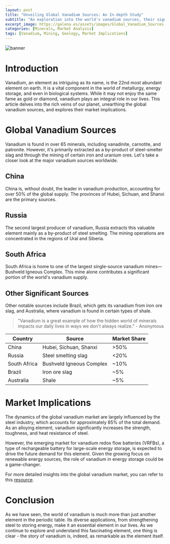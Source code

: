 ```yaml
---
layout: post
title: "Unveiling Global Vanadium Sources: An In-depth Study"
subtitle: "An exploration into the world's vanadium sources, their significance, and market implications."
excerpt_image: https://galena.es/assets/images/Global_Vanadium_Sources.png
categories: [Minerals, Market Analysis]
tags: [Vanadium, Mining, Geology, Market Implications]
---
```


![banner](https://galena.es/assets/images/Global_Vanadium_Sources.png "Map highlighting global vanadium mining locations, showcasing major producing countries and regions, with annotations on market implications and mineral significance for geology enthusiasts and educators.")

# Introduction

Vanadium, an element as intriguing as its name, is the 22nd most abundant element on earth. It is a vital component in the world of metallurgy, energy storage, and even in biological systems. While it may not enjoy the same fame as gold or diamond, vanadium plays an integral role in our lives. This article delves into the rich veins of our planet, unearthing the global vanadium sources, and explores their market implications.

# Global Vanadium Sources

Vanadium is found in over 65 minerals, including vanadinite, carnotite, and patronite. However, it's primarily extracted as a by-product of steel-smelter slag and through the mining of certain iron and uranium ores. Let's take a closer look at the major vanadium sources worldwide.

## China

China is, without doubt, the leader in vanadium production, accounting for over 50% of the global supply. The provinces of Hubei, Sichuan, and Shanxi are the primary sources.

## Russia

The second largest producer of vanadium, Russia extracts this valuable element mainly as a by-product of steel smelting. The mining operations are concentrated in the regions of Ural and Siberia.

## South Africa

South Africa is home to one of the largest single-source vanadium mines—Bushveld Igneous Complex. This mine alone contributes a significant portion of the world's vanadium supply.

## Other Significant Sources

Other notable sources include Brazil, which gets its vanadium from iron ore slag, and Australia, where vanadium is found in certain types of shale.

> "Vanadium is a great example of how the hidden world of minerals impacts our daily lives in ways we don't always realize." - Anonymous

| Country | Source | Market Share |
| --- | --- | --- |
| China | Hubei, Sichuan, Shanxi | >50% |
| Russia | Steel smelting slag | <20% |
| South Africa | Bushveld Igneous Complex | ~10% |
| Brazil | Iron ore slag | ~5% |
| Australia | Shale | ~5% |

# Market Implications

The dynamics of the global vanadium market are largely influenced by the steel industry, which accounts for approximately 85% of the total demand. As an alloying element, vanadium significantly increases the strength, toughness, and heat resistance of steel.

However, the emerging market for vanadium redox flow batteries (VRFBs), a type of rechargeable battery for large-scale energy storage, is expected to drive the future demand for this element. Given the growing focus on renewable energy sources, the role of vanadium in energy storage could be a game-changer.

For more detailed insights into the global vanadium market, you can refer to this [resource](http://www.vanitec.org/vanadium-resources/).

# Conclusion

As we have seen, the world of vanadium is much more than just another element in the periodic table. Its diverse applications, from strengthening steel to storing energy, make it an essential element in our lives. As we continue to explore and understand this fascinating element, one thing is clear - the story of vanadium is, indeed, as remarkable as the element itself.